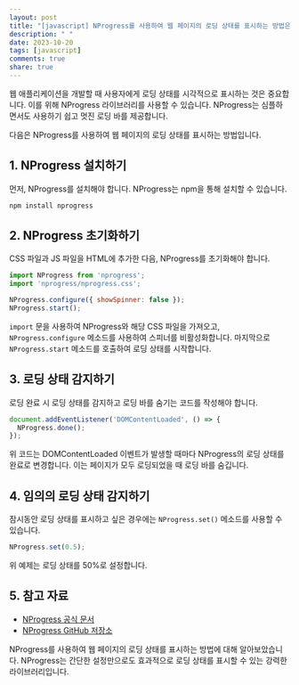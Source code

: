 ```yaml
---
layout: post
title: "[javascript] NProgress를 사용하여 웹 페이지의 로딩 상태를 표시하는 방법은?"
description: " "
date: 2023-10-20
tags: [javascript]
comments: true
share: true
---
```


웹 애플리케이션을 개발할 때 사용자에게 로딩 상태를 시각적으로 표시하는 것은 중요합니다. 이를 위해 NProgress 라이브러리를 사용할 수 있습니다. NProgress는 심플하면서도 사용하기 쉽고 멋진 로딩 바를 제공합니다.

다음은 NProgress를 사용하여 웹 페이지의 로딩 상태를 표시하는 방법입니다.

## 1. NProgress 설치하기

먼저, NProgress를 설치해야 합니다. NProgress는 npm을 통해 설치할 수 있습니다.

```javascript
npm install nprogress
```

## 2. NProgress 초기화하기

CSS 파일과 JS 파일을 HTML에 추가한 다음, NProgress를 초기화해야 합니다.

```javascript
import NProgress from 'nprogress';
import 'nprogress/nprogress.css';

NProgress.configure({ showSpinner: false });
NProgress.start();
```

`import` 문을 사용하여 NProgress와 해당 CSS 파일을 가져오고, `NProgress.configure` 메소드를 사용하여 스피너를 비활성화합니다. 마지막으로 `NProgress.start` 메소드를 호출하여 로딩 상태를 시작합니다.

## 3. 로딩 상태 감지하기

로딩 완료 시 로딩 상태를 감지하고 로딩 바를 숨기는 코드를 작성해야 합니다.

```javascript
document.addEventListener('DOMContentLoaded', () => {
  NProgress.done();
});
```

위 코드는 DOMContentLoaded 이벤트가 발생할 때마다 NProgress의 로딩 상태를 완료로 변경합니다. 이는 페이지가 모두 로딩되었을 때 로딩 바를 숨깁니다.

## 4. 임의의 로딩 상태 감지하기

잠시동안 로딩 상태를 표시하고 싶은 경우에는 `NProgress.set()` 메소드를 사용할 수 있습니다.

```javascript
NProgress.set(0.5);
```

위 예제는 로딩 상태를 50%로 설정합니다.

## 5. 참고 자료

- [NProgress 공식 문서](https://ricostacruz.com/nprogress/)
- [NProgress GitHub 저장소](https://github.com/rstacruz/nprogress)

NProgress를 사용하여 웹 페이지의 로딩 상태를 표시하는 방법에 대해 알아보았습니다. NProgress는 간단한 설정만으로도 효과적으로 로딩 상태를 표시할 수 있는 강력한 라이브러리입니다.